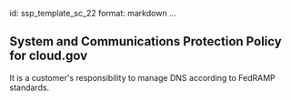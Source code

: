 id: ssp_template_sc_22
format: markdown
...
## System and Communications Protection Policy for cloud.gov

It is a customer's responsibility to manage DNS according to FedRAMP standards.

